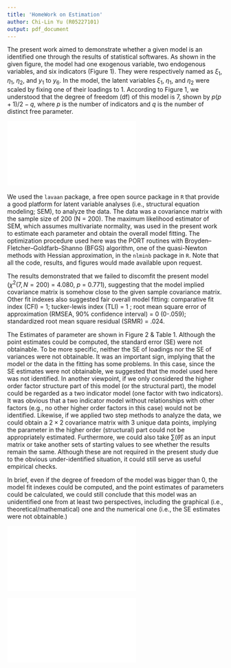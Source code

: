 ```yaml
---
title: 'HomeWork on Estimation'
author: Chi-Lin Yu (R05227101)
output: pdf_document
---
```


The present work aimed to demonstrate whether a given model is an identified one through the results of statistical softwares. As shown in the given figure, the model had one exogenous variable, two endogenous variables, and six indicators (Figure 1). They were respectively named as $\xi_1$, $\eta_1$, $\eta_2$, and $y_1$ to $y_6$. In the model, the latent variables $\xi_1$, $\eta_1$, and $\eta_2$ were scaled by fixing one of their loadings to $1$. According to Figure 1, we understood that the degree of freedom (df) of this model is $7$, shown by $p(p+1)/2 - q$, where $p$ is the number of indicators and $q$ is the number of distinct free parameter. 

![The given model. XI1 indicates $\xi_1$. ETA1 and ETA2 indicates $\eta_1$ and $\eta_2$. The colors specify different latent variables and its indicators. ](Fig1.pdf)

We used the `lavaan` package, a free open source package in `R` that provide a good platform for latent variable analyses (i.e., structural equation modeling; SEM), to analyze the data. The data was a covariance matrix with the sample size of 200 (N = 200). The maximum likelihood estimator of SEM, which assumes multivariate normality, was used in the present work to estimate each parameter and obtain the overall model fitting. The optimization procedure used here was the PORT routines with Broyden–Fletcher–Goldfarb–Shanno (BFGS) algorithm, one of the quasi-Newton methods with Hessian approximation, in the `nlminb` package in `R`. Note that all the code, results, and figures would made available upon request.

The results demonstrated that we failed to discomfit the present model (${\chi}^2(7, N = 200)$ = $4.080$, $p$ = $0.771$), suggesting that the model implied covariance matrix is somehow close to the given sample covariance matrix. Other fit indexes also suggested fair overall model fitting: comparative fit index (CFI) = 1; tucker-lewis index (TLI) = 1 ; root mean square error of approximation (RMSEA, 90% confidence interval) = 0 (0-.059); standardized root mean square residual (SRMR) = .024.

The Estimates of parameter are shown in Figure 2 & Table 1. Although the point estimates could be computed, the standard error (SE) were not obtainable. To be more specific, neither the SE of loadings nor the SE of variances were not obtainable. It was an important sign, implying that the model or the data in the fitting has some problems. In this case, since the SE estimates were not obtainable, we suggested that the model used here was not identified. In another viewpoint, if we only considered the higher order factor structure part of this model (or the structural part), the model could be regarded as a two indicator model (one factor with two indicators). It was obvious that a two indicator model without relationships with other factors (e.g., no other higher order factors in this case) would not be identified. Likewise, if we applied two step methods to analyze the data, we could obtain a $2 \times 2$ covariance matrix with 3 unique data points, implying the parameter in the higher order (structural) part could not be appropriately estimated. Furthermore, we could also take $\sum(\hat\theta)$ as an input matrix or take another sets of starting values to see whether the results remain the same. Although these are not required in the present study due to the obvious under-identified situation, it could still serve as useful empirical checks.

In brief, even if the degree of freedom of the model was bigger than 0, the model fit indexes could be computed, and the point estimates of parameters could be calculated, we could still conclude that this model was an unidentified one from at least two perspectives, including the graphical (i.e., theoretical/mathematical) one and the numerical one (i.e., the SE estimates were not obtainable.)  


![The point estimates of the parameter in the specified model.](Fig2.pdf)

![](Table1.pdf)


